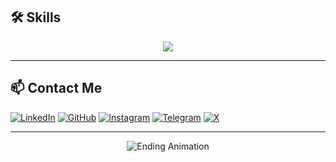 ## 🛠 Skills

<p align="center">
  <img src="https://skillicons.dev/icons?i=linux,debian,arch,ubuntu,python,django,flask,github,nodejs,git,html,css,js,ts" />
</p>

---

## 📫 Contact Me

[![LinkedIn](https://img.shields.io/badge/-LinkedIn-0077B5?style=flat&logo=linkedin&logoColor=white)](https://www.linkedin.com/in/mohammad-amin-nasiri-6a1a83367/)
[![GitHub](https://img.shields.io/badge/-GitHub-181717?style=flat&logo=github&logoColor=white)](https://github.com/nasiri-ma)
[![Instagram](https://img.shields.io/badge/-Instagram-E4405F?style=flat&logo=instagram&logoColor=white)](https://www.instagram.com/mhmdammiinn/)
[![Telegram](https://img.shields.io/badge/-Telegram-2CA5E0?style=flat&logo=telegram&logoColor=white)](https://t.me/mhmdammiinn)
[![X](https://img.shields.io/badge/-X-black?style=flat&logo=twitter&logoColor=white)](https://x.com/d_mhmdammiinn)

---

<p align="center">
  <img src="https://user-images.githubusercontent.com/74038190/225813708-98b745f2-7d22-48cf-9150-083f1b00d6c9.gif" 
       alt="Ending Animation">
</p>
